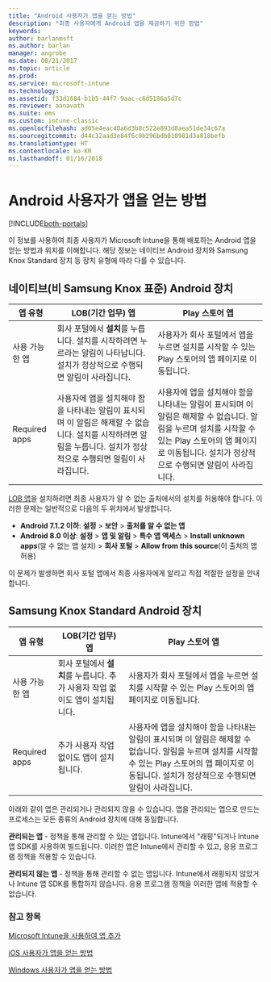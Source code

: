 ```yaml
---
title: "Android 사용자가 앱을 얻는 방법"
description: "최종 사용자에게 Android 앱을 제공하기 위한 방법"
keywords: 
author: barlanmsft
ms.author: barlan
manager: angrobe
ms.date: 08/21/2017
ms.topic: article
ms.prod: 
ms.service: microsoft-intune
ms.technology: 
ms.assetid: f33d1684-b1b5-44f7-9aac-c6d5186a5d7c
ms.reviewer: aanavath
ms.suite: ems
ms.custom: intune-classic
ms.openlocfilehash: ad05e4eac40a6d3b8c522e893d8aea51de34c67a
ms.sourcegitcommit: d44c32aad3e84f6c0b296bdb010981d3a818befb
ms.translationtype: HT
ms.contentlocale: ko-KR
ms.lasthandoff: 01/16/2018
---
```

# <a name="how-your-android-users-get-their-apps"></a>Android 사용자가 앱을 얻는 방법

[!INCLUDE[both-portals](./includes/note-for-both-portals.md)]

이 정보를 사용하여 최종 사용자가 Microsoft Intune을 통해 배포하는 Android 앱을 얻는 방법과 위치를 이해합니다. 해당 정보는 네이티브 Android 장치와 Samsung Knox Standard 장치 등 장치 유형에 따라 다를 수 있습니다.

## <a name="native-non-samsung-knox-standard-android-devices"></a>네이티브(비 Samsung Knox 표준) Android 장치

| 앱 유형 | LOB(기간 업무) 앱 | Play 스토어 앱  |
| ------------- |-------------| -----|
| 사용 가능한 앱      | 회사 포털에서 **설치**를 누릅니다. 설치를 시작하려면 누르라는 알림이 나타납니다. 설치가 정상적으로 수행되면 알림이 사라집니다. | 사용자가 회사 포털에서 앱을 누르면 설치를 시작할 수 있는 Play 스토어의 앱 페이지로 이동됩니다.|
| Required apps      | 사용자에 앱을 설치해야 함을 나타내는 알림이 표시되며 이 알림은 해제할 수 없습니다. 설치를 시작하려면 알림을 누릅니다. 설치가 정상적으로 수행되면 알림이 사라집니다.    | 사용자에 앱을 설치해야 함을 나타내는 알림이 표시되며 이 알림은 해제할 수 없습니다. 알림을 누르며 설치를 시작할 수 있는 Play 스토어의 앱 페이지로 이동됩니다. 설치가 정상적으로 수행되면 알림이 사라집니다. |

[LOB 앱](lob-apps-android.md)을 설치하려면 최종 사용자가 알 수 없는 출처에서의 설치를 허용해야 합니다. 이러한 문제는 일반적으로 다음의 두 위치에서 발생합니다.

* **Android 7.1.2 이하**: **설정** > **보안** > **출처를 알 수 없는 앱**
* **Android 8.0 이상**: **설정** > **앱 및 알림** > **특수 앱 액세스** > **Install unknown apps**(알 수 없는 앱 설치) > **회사 포털** > **Allow from this source**(이 출처의 앱 허용)

이 문제가 발생하면 회사 포털 앱에서 최종 사용자에게 알리고 직접 적절한 설정을 안내합니다. 


## <a name="samsung-knox-standard-android-devices"></a>Samsung Knox Standard Android 장치

| 앱 유형 | LOB(기간 업무) 앱 | Play 스토어 앱  |
| ------------- |-------------| -----|
| 사용 가능한 앱      | 회사 포털에서 **설치**를 누릅니다. 추가 사용자 작업 없이도 앱이 설치됩니다. | 사용자가 회사 포털에서 앱을 누르면 설치를 시작할 수 있는 Play 스토어의 앱 페이지로 이동됩니다.|
| Required apps      | 추가 사용자 작업 없이도 앱이 설치됩니다.    | 사용자에 앱을 설치해야 함을 나타내는 알림이 표시되며 이 알림은 해제할 수 없습니다. 알림을 누르며 설치를 시작할 수 있는 Play 스토어의 앱 페이지로 이동됩니다. 설치가 정상적으로 수행되면 알림이 사라집니다. |

아래와 같이 앱은 관리되거나 관리되지 않을 수 있습니다. 앱을 관리되는 앱으로 만드는 프로세스는 모든 종류의 Android 장치에 대해 동일합니다.

**관리되는 앱** - 정책을 통해 관리할 수 있는 앱입니다. Intune에서 "래핑"되거나 Intune 앱 SDK를 사용하여 빌드됩니다. 이러한 앱은 Intune에서 관리할 수 있고, 응용 프로그램 정책을 적용할 수 있습니다.

**관리되지 않는 앱** - 정책을 통해 관리할 수 없는 앱입니다. Intune에서 래핑되지 않았거나 Intune 앱 SDK를 통합하지 않습니다. 응용 프로그램 정책을 이러한 앱에 적용할 수 없습니다.

### <a name="see-also"></a>참고 항목
[Microsoft Intune을 사용하여 앱 추가](apps-add.md)

[iOS 사용자가 앱을 얻는 방법](end-user-apps-ios.md)

[Windows 사용자가 앱을 얻는 방법](end-user-apps-windows.md)
